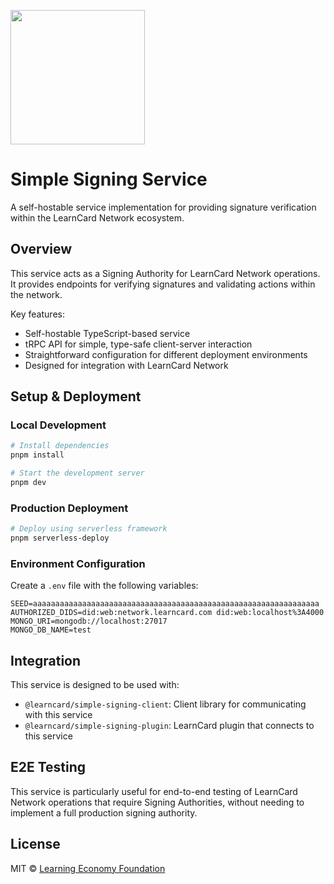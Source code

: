 [<img src="https://user-images.githubusercontent.com/2185016/190510561-294db809-09fd-4771-9749-6c0e0f4144fd.png" width="215"/>](https://learncard.com)

# Simple Signing Service

A self-hostable service implementation for providing signature verification within the LearnCard Network ecosystem.

## Overview

This service acts as a Signing Authority for LearnCard Network operations. It provides endpoints for verifying signatures and validating actions within the network.

Key features:
- Self-hostable TypeScript-based service
- tRPC API for simple, type-safe client-server interaction
- Straightforward configuration for different deployment environments
- Designed for integration with LearnCard Network

## Setup & Deployment

### Local Development

```bash
# Install dependencies
pnpm install

# Start the development server
pnpm dev
```

### Production Deployment

```bash
# Deploy using serverless framework
pnpm serverless-deploy
```

### Environment Configuration

Create a `.env` file with the following variables:

```
SEED=aaaaaaaaaaaaaaaaaaaaaaaaaaaaaaaaaaaaaaaaaaaaaaaaaaaaaaaaaaaaaaaa
AUTHORIZED_DIDS=did:web:network.learncard.com did:web:localhost%3A4000
MONGO_URI=mongodb://localhost:27017
MONGO_DB_NAME=test
```

## Integration

This service is designed to be used with:
- `@learncard/simple-signing-client`: Client library for communicating with this service
- `@learncard/simple-signing-plugin`: LearnCard plugin that connects to this service

## E2E Testing

This service is particularly useful for end-to-end testing of LearnCard Network operations that require Signing Authorities, without needing to implement a full production signing authority.

## License

MIT © [Learning Economy Foundation](https://github.com/Learning-Economy-Foundation)
